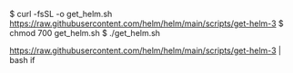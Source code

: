 
$ curl -fsSL -o get_helm.sh https://raw.githubusercontent.com/helm/helm/main/scripts/get-helm-3
$ chmod 700 get_helm.sh
$ ./get_helm.sh



https://raw.githubusercontent.com/helm/helm/main/scripts/get-helm-3 | bash if
